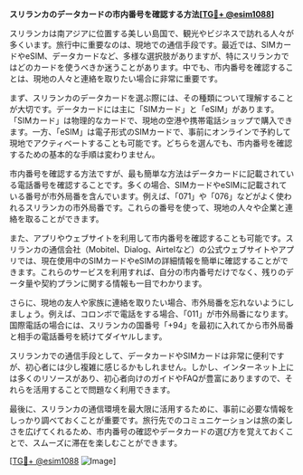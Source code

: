 **スリランカのデータカードの市内番号を確認する方法[[TG💪+ @esim1088](https://t.me/s/esim1088)]**

スリランカは南アジアに位置する美しい島国で、観光やビジネスで訪れる人々が多くいます。旅行中に重要なのは、現地での通信手段です。最近では、SIMカードやeSIM、データカードなど、多様な選択肢がありますが、特にスリランカではどのカードを使うべきか迷うことがあります。中でも、市内番号を確認することは、現地の人々と連絡を取りたい場合に非常に重要です。

まず、スリランカのデータカードを選ぶ際には、その種類について理解することが大切です。データカードには主に「SIMカード」と「eSIM」があります。「SIMカード」は物理的なカードで、現地の空港や携帯電話ショップで購入できます。一方、「eSIM」は電子形式のSIMカードで、事前にオンラインで予約して現地でアクティベートすることも可能です。どちらを選んでも、市内番号を確認するための基本的な手順は変わりません。

市内番号を確認する方法ですが、最も簡単な方法はデータカードに記載されている電話番号を確認することです。多くの場合、SIMカードやeSIMに記載されている番号が市外局番を含んでいます。例えば、「071」や「076」などがよく使われるスリランカの市外局番です。これらの番号を使って、現地の人々や企業と連絡を取ることができます。

また、アプリやウェブサイトを利用して市内番号を確認することも可能です。スリランカの通信会社（Mobitel、Dialog、Airtelなど）の公式ウェブサイトやアプリでは、現在使用中のSIMカードやeSIMの詳細情報を簡単に確認することができます。これらのサービスを利用すれば、自分の市内番号だけでなく、残りのデータ量や契約プランに関する情報も一目でわかります。

さらに、現地の友人や家族に連絡を取りたい場合、市外局番を忘れないようにしましょう。例えば、コロンボで電話をする場合、「011」が市外局番になります。国際電話の場合には、スリランカの国番号「+94」を最初に入れてから市外局番と相手の電話番号を続けてダイヤルします。

スリランカでの通信手段として、データカードやSIMカードは非常に便利ですが、初心者には少し複雑に感じるかもしれません。しかし、インターネット上には多くのリソースがあり、初心者向けのガイドやFAQが豊富にありますので、それらを活用することで問題なく利用できます。

最後に、スリランカの通信環境を最大限に活用するために、事前に必要な情報をしっかり調べておくことが重要です。旅行先でのコミュニケーションは旅の楽しさを広げてくれるため、市内番号の確認やデータカードの選び方を覚えておくことで、スムーズに滞在を楽しむことができます。

[[TG💪+ @esim1088](https://t.me/s/esim1088) ![Image](https://i.postimg.cc/Y0z9fWf4/image.png)]